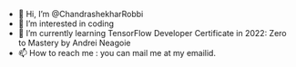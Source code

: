 - 👋 Hi, I’m @ChandrashekharRobbi
- 👀 I’m interested in coding
- 🌱 I’m currently learning TensorFlow Developer Certificate in 2022: Zero to Mastery by Andrei Neagoie
- 📫 How to reach me : you can mail me at my emailid.
<!---
ChandrashekharRobbi/ChandrashekharRobbi is a ✨ special ✨ repository because its `README.md` (this file) appears on your GitHub profile.
You can click the Preview link to take a look at your changes.
--->
